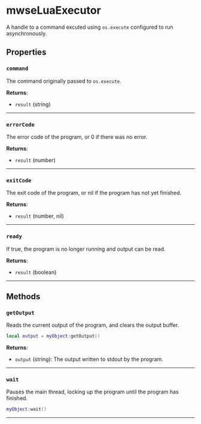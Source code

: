 # mwseLuaExecutor

A handle to a command excuted using `os.execute` configured to run asynchronously.

## Properties

### `command`

The command originally passed to `os.execute`.

**Returns**:

* `result` (string)

***

### `errorCode`

The error code of the program, or 0 if there was no error.

**Returns**:

* `result` (number)

***

### `exitCode`

The exit code of the program, or nil if the program has not yet finished.

**Returns**:

* `result` (number, nil)

***

### `ready`

If true, the program is no longer running and output can be read.

**Returns**:

* `result` (boolean)

***

## Methods

### `getOutput`

Reads the current output of the program, and clears the output buffer.

```lua
local output = myObject:getOutput()
```

**Returns**:

* `output` (string): The output written to stdout by the program.

***

### `wait`

Pauses the main thread, locking up the program until the program has finished.

```lua
myObject:wait()
```

***

